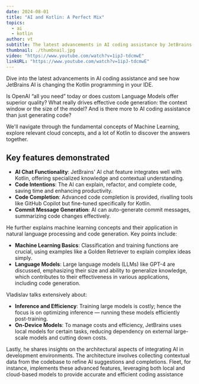 ```yaml
---
date: 2024-08-01
title: "AI and Kotlin: A Perfect Mix"
topics:
  - ai
  - kotlin
author: vt
subtitle: The latest advancements in AI coding assistance by JetBrains AI for Kotlin in your IDE.
thumbnail: ./thumbnail.jpg
video: "https://www.youtube.com/watch?v=1ipJ-tdcmwE"
linkURL: "https://www.youtube.com/watch?v=1ipJ-tdcmwE"
---
```


Dive into the latest advancements in AI coding assistance and see how JetBrains AI is changing the Kotlin programming in your IDE.

Is OpenAI “all you need” today or does custom Language Models offer superior quality? What really drives effective code generation: the context window or the size of the model? And is there more to AI coding assistance than just generating code?

We'll navigate through the fundamental concepts of Machine Learning, explore relevant cloud concepts, and a lot of Kotlin to discover the answers together.

## Key features demonstrated

- **AI Chat Functionality**: JetBrains' AI chat feature integrates well with Kotlin, offering specialized knowledge and contextual understanding.
- **Code Intentions**: The AI can explain, refactor, and complete code, saving time and enhancing productivity.
- **Code Completion**: Advanced code completion is provided, rivalling tools like GitHub Copilot but fine-tuned specifically for Kotlin.
- **Commit Message Generation**: AI can auto-generate commit messages, summarizing code changes effectively.

He further explains machine learning concepts and their application in natural language processing and code generation. Key points include:

- **Machine Learning Basics**: Classification and training functions are crucial, using examples like a Golden Retriever to explain complex ideas simply.
- **Language Models**: Large language models (LLMs) like GPT-4 are discussed, emphasizing their size and ability to generalize knowledge, which contributes to their effectiveness in various applications, including code generation.

Vladislav talks extensively about:

- **Inference and Efficiency**: Training large models is costly; hence the focus is on optimizing inference — running these models efficiently post-training.
- **On-Device Models**: To manage costs and efficiency, JetBrains uses local models for certain tasks, reducing dependency on external large-scale models and cutting down costs.

Lastly, he shares insights on the architectural aspects of integrating AI in development environments. The architecture involves collecting contextual data from the codebase to refine AI suggestions and completions. Fleet, for instance, implements these advanced features, leveraging both local and cloud-based models to provide accurate and efficient coding assistance
